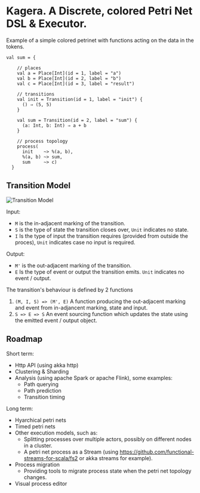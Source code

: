 # Kagera. A Discrete, colored Petri Net DSL & Executor.

Example of a simple colored petrinet with functions acting on the data in the tokens.

```
val sum = {

    // places
    val a = Place[Int](id = 1, label = "a")
    val b = Place[Int](id = 2, label = "b")
    val c = Place[Int](id = 3, label = "result")

    // transitions
    val init = Transition(id = 1, label = "init") {
      () ⇒ (5, 5)
    }

    val sum = Transition(id = 2, label = "sum") {
      (a: Int, b: Int) ⇒ a + b
    }

    // process topology
    process(
      init    ~> %(a, b),
      %(a, b) ~> sum,
      sum     ~> c)
  }

```

## Transition Model

![Transition Model](docs/Kagera%20-%20Transition%20model.jpg)

Input:
* `M` is the in-adjacent marking of the transition.
* `S` is the type of state the transition closes over, `Unit` indicates no state.
* `I` Is the type of input the transition requires (provided from outside the proces), `Unit` indicates case no input is required.

Output:
* `M'` is the out-adjacent marking of the transition.
* `E` Is the type of event or output the transition emits.  `Unit` indicates no event / output.

The transition's behaviour is defined by 2 functions

1. `(M, I, S) => (M', E)`
   A function producing the out-adjacent marking and event from in-adjancent marking, state and input.
2. `S => E => S`
   An event sourcing function which updates the state using the emitted event / output object.

## Roadmap

Short term:
* Http API (using akka http)
* Clustering & Sharding
* Analysis (using apache Spark or apache Flink), some examples:
  * Path querying
  * Path prediction
  * Transition timing

Long term:
* Hyarchical petri nets
* Timed petri nets
* Other execution models, such as:
  * Splitting processes over multiple actors, possibly on different nodes in a cluster.
  * A petri net process as a Stream (using https://github.com/functional-streams-for-scala/fs2 or akka streams for example).
* Process migration
  * Providing tools to migrate process state when the petri net topology changes.
* Visual process editor


